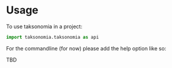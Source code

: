 # Usage

To use taksonomia in a project:

```python
import taksonomia.taksonomia as api
```

For the commandline (for now) please add the help option like so:

TBD
